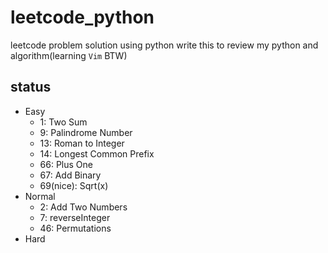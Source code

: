 # leetcode_python
leetcode problem solution using python
write this to review my python and algorithm(learning `Vim` BTW)
## status
- Easy
    - 1: Two Sum
    - 9: Palindrome Number
    - 13: Roman to Integer
    - 14: Longest Common Prefix
    - 66: Plus One
    - 67: Add Binary
    - 69(nice): Sqrt(x)
- Normal
    - 2: Add Two Numbers
    - 7: reverseInteger
    - 46: Permutations
- Hard
